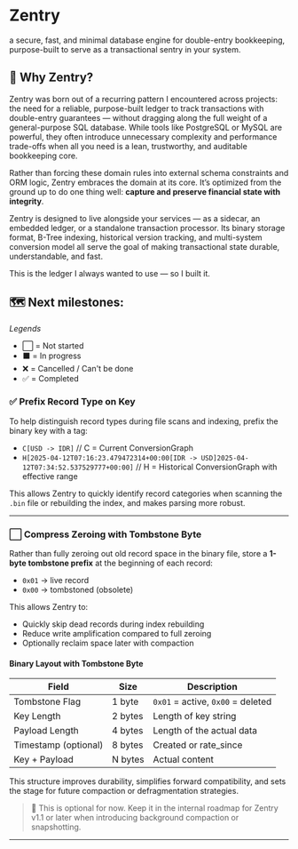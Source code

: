 # Zentry


a secure, fast, and minimal database engine for double-entry bookkeeping, purpose-built to serve as a transactional sentry in your system.


## 🧭 Why Zentry?

Zentry was born out of a recurring pattern I encountered across projects: the need for a reliable, purpose-built ledger to track transactions with double-entry guarantees — without dragging along the full weight of a general-purpose SQL database. While tools like PostgreSQL or MySQL are powerful, they often introduce unnecessary complexity and performance trade-offs when all you need is a lean, trustworthy, and auditable bookkeeping core.

Rather than forcing these domain rules into external schema constraints and ORM logic, Zentry embraces the domain at its core. It’s optimized from the ground up to do one thing well: **capture and preserve financial state with integrity**.

Zentry is designed to live alongside your services — as a sidecar, an embedded ledger, or a standalone transaction processor. Its binary storage format, B-Tree indexing, historical version tracking, and multi-system conversion model all serve the goal of making transactional state durable, understandable, and fast.

This is the ledger I always wanted to use — so I built it.

## 🗺️ Next milestones:

*Legends*

- ⬜️ = Not started
- ⬛️ = In progress
- ❌ = Cancelled / Can't be done
- ✅ = Completed

### ✅ Prefix Record Type on Key

To help distinguish record types during file scans and indexing, prefix the binary key with a tag:

- `C[USD -> IDR]` // C = Current ConversionGraph 
- `H[2025-04-12T07:16:23.479472314+00:00[IDR -> USD]2025-04-12T07:34:52.537529777+00:00]` // H = Historical ConversionGraph with effective range

This allows Zentry to quickly identify record categories when scanning the `.bin` file or rebuilding the index, and makes parsing more robust.

---

### ⬜ Compress Zeroing with Tombstone Byte

Rather than fully zeroing out old record space in the binary file, store a **1-byte tombstone prefix** at the beginning of each record:

- `0x01` → live record
- `0x00` → tombstoned (obsolete)

This allows Zentry to:
- Quickly skip dead records during index rebuilding
- Reduce write amplification compared to full zeroing
- Optionally reclaim space later with compaction

#### Binary Layout with Tombstone Byte

| Field              | Size     | Description                      |
|-------------------|----------|----------------------------------|
| Tombstone Flag     | 1 byte   | `0x01` = active, `0x00` = deleted |
| Key Length         | 2 bytes  | Length of key string             |
| Payload Length     | 4 bytes  | Length of the actual data        |
| Timestamp (optional)| 8 bytes | Created or rate_since            |
| Key + Payload      | N bytes  | Actual content                   |

This structure improves durability, simplifies forward compatibility, and sets the stage for future compaction or defragmentation strategies.

> 📝 This is optional for now. Keep it in the internal roadmap for Zentry v1.1 or later when introducing background compaction or snapshotting.

---